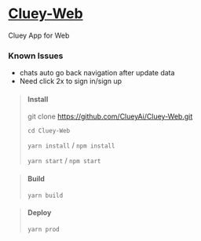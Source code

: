 # <a href='https://app.cluey.pt'>Cluey-Web</a>
Cluey App for Web

### Known Issues
- chats auto go back navigation after update data
- Need click 2x to sign in/sign up

> #### Install
> git clone https://github.com/ClueyAi/Cluey-Web.git
> 
> <code>cd Cluey-Web</code>
> 
> <code>yarn install</code> / <code>npm install</code>
> 
> <code>yarn start</code> / <code>npm start</code>

> #### Build
> <code>yarn build</code>

> #### Deploy
> <code>yarn prod</code>